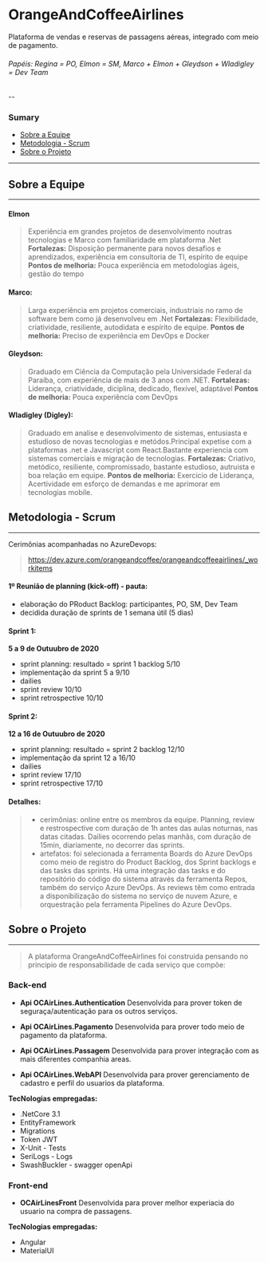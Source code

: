OrangeAndCoffeeAirlines
=======================
Plataforma de vendas e reservas de passagens aéreas, integrado com meio de pagamento.

 ###### Papéis: Regina = PO, Elmon = SM, Marco + Elmon + Gleydson + Wladigley = Dev Team
--
### Sumary
* [Sobre a Equipe](OCAirlines/README.md)
* [Metodologia - Scrum](OCAirlines/README.md)
* [Sobre o Projeto](OCAirlines/README.md)
---




## Sobre a Equipe
---
#### Elmon
>Experiência em grandes projetos de desenvolvimento noutras tecnologias e Marco com familiaridade em plataforma .Net
>**Fortalezas:** Disposição permanente para novos desafios e aprendizados, experiência em consultoria de TI, espírito de equipe
>**Pontos de melhoria:** Pouca experiência em metodologias ágeis, gestão do tempo

#### Marco:
>Larga experiência em projetos comerciais, industriais no ramo de software bem como já desenvolveu em .Net
>**Fortalezas:** Flexibilidade, criatividade, resiliente, autodidata e espírito de equipe.
>**Pontos de melhoria:** Preciso de experiência em DevOps e Docker

#### Gleydson:
>Graduado em Ciência da Computação pela Universidade Federal da Paraíba, com experiência de mais de 3 anos com .NET.
>**Fortalezas:** Liderança, criatividade, diciplina, dedicado, flexível, adaptável
>**Pontos de melhoria:** Pouca experiência com DevOps

#### Wladigley (Digley):
>Graduado em analise e desenvolvimento de sistemas, entusiasta e estudioso de novas tecnologias e metódos.Principal expetise com a plataformas .net e Javascript com React.Bastante experiencia com sistemas comerciais e migração de tecnologias.
>**Fortalezas:** Criativo, metódico, resiliente, compromissado, bastante estudioso, autruista e boa relação em equipe.
>**Pontos de melhoria:** Exercicio de Liderança, Acertividade em esforço de demandas e me aprimorar em tecnologias mobile.

## Metodologia - Scrum
---
Cerimônias acompanhadas no AzureDevops:
>https://dev.azure.com/orangeandcoffee/orangeandcoffeeairlines/_workitems

#### 1º Reunião de planning (kick-off) - pauta:
  - elaboração do PRoduct Backlog: participantes, PO, SM, Dev Team
  - decidida duração de sprints de 1 semana útil (5 dias)

#### Sprint 1: 
**5 a 9 de Outuubro de 2020**
  - sprint planning: resultado = sprint 1 backlog 5/10
  - implementação da sprint 5 a 9/10
  - dailies
  - sprint review 10/10
  - sprint retrospective 10/10

#### Sprint 2:
**12 a 16 de Outuubro de 2020**
  - sprint planning: resultado = sprint 2 backlog 12/10
  - implementação da sprint 12 a 16/10
  - dailies
  - sprint review 17/10
  - sprint retrospective 17/10


#### Detalhes:
>  - cerimônias: online entre os membros da equipe. Planning, review e restrospective com duração de 1h antes das aulas noturnas, nas datas citadas. Dailies ocorrendo pelas manhãs, com duração de 15min, diariamente, no decorrer das sprints.
>  - artefatos: foi selecionada a ferramenta Boards do Azure DevOps como meio de registro do Product Backlog, dos Sprint backlogs e das tasks das sprints. Há uma integração das tasks e do repositório do código do sistema através da ferramenta Repos, também do serviço Azure DevOps. As reviews têm como entrada a disponibilização do sistema no serviço de nuvem Azure, e orquestração pela ferramenta Pipelines do Azure DevOps.
>
## Sobre o Projeto
---
>A plataforma OrangeAndCoffeeAirlines foi construida pensando no principio de responsabilidade de cada serviço que compõe:

### Back-end
  * **Api OCAirLines.Authentication**
    Desenvolvida para prover token de seguraça/autenticação para os outros serviços. 
    
  * **Api OCAirLines.Pagamento**
    Desenvolvida para prover todo meio de pagamento da plataforma.
    
  * **Api OCAirLines.Passagem**
    Desenvolvida para prover integração com as mais diferentes companhia areas.
    
  * **Api OCAirLines.WebAPI**
    Desenvolvida para prover gerenciamento de cadastro e perfil do usuarios da plataforma.
    
**TecNologias empregadas:**
* .NetCore 3.1
* EntityFramework
* Migrations
* Token JWT
* X-Unit - Tests
* SeriLogs - Logs
* SwashBuckler - swagger openApi

### Front-end
  * **OCAirLinesFront**
    Desenvolvida para prover melhor experiacia do usuario na compra de passagens. 
  
**TecNologias empregadas:**
* Angular
* MaterialUI

